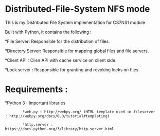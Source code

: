 # Distributed-File-System NFS mode
This is my Distributed File System implementation for CS7NS1 module

Built with Python, it contains the following : 

°File Server: Responsible for the distribution of files.

°Directory Server: Responsible for mapping global files and file servers.

°Client API : Clien API with cache service on client side. 

°Lock server : Responsible for granting and revoking locks on files.

# Requirements : 

°Python 3 : Important libraries

            °web.py : http://webpy.org/ (HTML template used in fileserver : http://webpy.org/docs/0.3/tutorial#templating)
	 
            °http.server : https://docs.python.org/3/library/http.server.html
          

            
